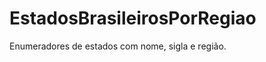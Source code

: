 EstadosBrasileirosPorRegiao
===========================

Enumeradores de estados com nome, sigla e região.